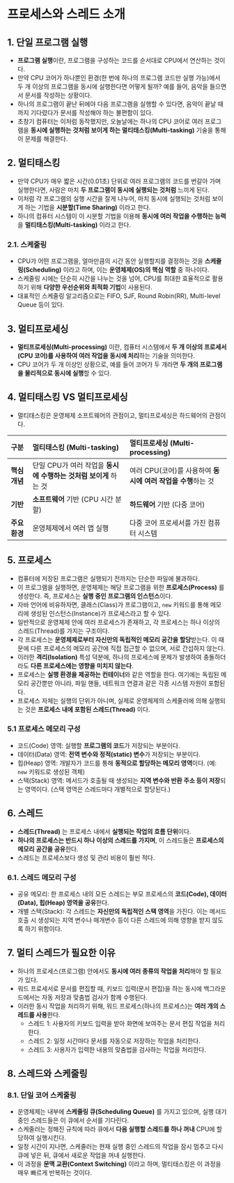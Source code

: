 # 프로세스와 스레드 소개

## 1. 단일 프로그램 실행

- **프로그램 실행**이란, 프로그램을 구성하는 코드를 순서대로 CPU에서 연산하는 것이다.
- 만약 CPU 코어가 하나뿐인 환경(한 번에 하나의 프로그램 코드만 실행 가능)에서 두 개 이상의 프로그램을 동시에 실행한다면 어떻게 될까? 예를 들어, 음악을 들으면서 문서를 작성하는 상황이다.
- 하나의 프로그램이 끝난 뒤에야 다음 프로그램을 실행할 수 있다면, 음악이 끝날 때까지 기다렸다가 문서를 작성해야 하는 불편함이 있다.
- 초창기 컴퓨터는 이처럼 동작했지만, 오늘날에는 하나의 CPU 코어로 여러 프로그램을 **동시에 실행하는 것처럼 보이게 하는 멀티태스킹(Multi-tasking)** 기술을 통해 이 문제를 해결한다.

## 2. 멀티태스킹

- 만약 CPU가 매우 짧은 시간(0.01초) 단위로 여러 프로그램의 코드를 번갈아 가며 실행한다면, 사람은 마치 **두 프로그램이 동시에 실행되는 것처럼** 느끼게 된다.
- 이처럼 각 프로그램의 실행 시간을 잘게 나누어, 마치 동시에 실행되는 것처럼 보이게 하는 기법을 **시분할(Time Sharing)** 이라고 한다.
- 하나의 컴퓨터 시스템이 이 시분할 기법을 이용해 **동시에 여러 작업을 수행하는 능력**을 **멀티태스킹(Multi-tasking)** 이라고 한다.

### 2.1. 스케줄링

- CPU가 어떤 프로그램을, 얼마만큼의 시간 동안 실행할지를 결정하는 것을 **스케줄링(Scheduling)** 이라고 하며, 이는 **운영체제(OS)의 핵심 역할** 중 하나이다.
- 스케줄링 시에는 단순히 시간을 나누는 것을 넘어, CPU를 최대한 효율적으로 활용하기 위해 **다양한 우선순위와 최적화 기법**이 사용된다.
- 대표적인 스케줄링 알고리즘으로는 FIFO, SJF, Round Robin(RR), Multi-level Queue 등이 있다.

## 3. 멀티프로세싱

- **멀티프로세싱(Multi-processing)** 이란, 컴퓨터 시스템에서 **두 개 이상의 프로세서(CPU 코어)를 사용하여 여러 작업을 동시에 처리**하는 기술을 의미한다.
- CPU 코어가 두 개 이상인 상황으로, 예를 들어 코어가 두 개라면 **두 개의 프로그램을 물리적으로 동시에 실행**할 수 있다.

## 4. 멀티태스킹 VS 멀티프로세싱

- 멀티태스킹은 운영체제 소프트웨어의 관점이고, 멀티프로세싱은 하드웨어의 관점이다.

| 구분          | 멀티태스킹 (Multi-tasking)                                       | 멀티프로세싱 (Multi-processing)                              |
| :------------ | :--------------------------------------------------------------- | :----------------------------------------------------------- |
| **핵심 개념** | 단일 CPU가 여러 작업을 **동시에 수행하는 것처럼 보이게** 하는 것 | 여러 CPU(코어)를 사용하여 **동시에 여러 작업을 수행**하는 것 |
| **기반**      | **소프트웨어** 기반 (CPU 시간 분할)                              | **하드웨어** 기반 (다중 코어)                                |
| **주요 환경** | 운영체제에서 여러 앱 실행                                        | 다중 코어 프로세서를 가진 컴퓨터 시스템                      |

## 5. 프로세스

- 컴퓨터에 저장된 프로그램은 실행되기 전까지는 단순한 파일에 불과하다.
- 이 프로그램을 실행하면, 운영체제는 해당 프로그램을 위한 **프로세스(Process)** 를 생성한다. 즉, 프로세스는 **실행 중인 프로그램의 인스턴스**이다.
- 자바 언어에 비유하자면, 클래스(Class)가 프로그램이고, `new` 키워드를 통해 메모리에 생성된 인스턴스(Instance)가 프로세스라고 할 수 있다.
- 일반적으로 운영체제 안에 여러 프로세스가 존재하고, 각 프로세스는 하나 이상의 스레드(Thread)를 가지는 구조이다.
- 각 프로세스는 **운영체제로부터 자신만의 독립적인 메모리 공간을 할당**받는다. 이 때문에 다른 프로세스의 메모리 공간에 직접 접근할 수 없으며, 서로 간섭하지 않는다.
- 이러한 **격리(Isolation)** 특성 덕분에, 하나의 프로세스에 문제가 발생하여 충돌하더라도 **다른 프로세스에는 영향을 미치지 않는다**.
- 프로세스는 **실행 환경을 제공하는 컨테이너**와 같은 역할을 한다. 여기에는 독립된 메모리 공간뿐만 아니라, 파일 핸들, 네트워크 연결과 같은 각종 시스템 자원이 포함된다.
- 프로세스 자체는 실행의 단위가 아니며, 실제로 운영체제의 스케줄러에 의해 실행되는 것은 **프로세스 내에 포함된 스레드(Thread)** 이다.

### 5.1 프로세스 메모리 구성

- 코드(Code) 영역: 실행할 **프로그램의 코드**가 저장되는 부분이다.
- 데이터(Data) 영역: **전역 변수와 정적(static) 변수**가 저장되는 부분이다.
- 힙(Heap) 영역: 개발자가 코드를 통해 **동적으로 할당하는 메모리 영역**이다. (예: `new` 키워드로 생성된 객체)
- 스택(Stack) 영역: 메서드가 호출될 때 생성되는 **지역 변수와 반환 주소 등이 저장**되는 영역이다. (스택 영역은 스레드마다 개별적으로 할당된다.)

## 6. 스레드

- **스레드(Thread)** 는 프로세스 내에서 **실행되는 작업의 흐름 단위**이다.
- **하나의 프로세스는 반드시 하나 이상의 스레드를 가지며**, 이 스레드들은 **프로세스의 메모리 공간을 공유**한다.
- 스레드는 프로세스보다 생성 및 관리 비용이 훨씬 적다.

### 6.1. 스레드 메모리 구성

- 공유 메모리: 한 프로세스 내의 모든 스레드는 부모 프로세스의 **코드(Code), 데이터(Data), 힙(Heap) 영역을 공유**한다.
- 개별 스택(Stack): 각 스레드는 **자신만의 독립적인 스택 영역**을 가진다. 이는 메서드 호출 시 생성되는 지역 변수나 매개변수 등이 다른 스레드에 의해 영향을 받지 않도록 하기 위함이다.

## 7. 멀티 스레드가 필요한 이유

- 하나의 프로세스(프로그램) 안에서도 **동시에 여러 종류의 작업을 처리**해야 할 필요가 있다.
- 워드 프로세서로 문서를 편집할 때, 키보드 입력(문서 편집)을 하는 동시에 백그라운드에서는 자동 저장과 맞춤법 검사가 함께 수행된다.
- 이러한 동시 작업을 처리하기 위해, 워드 프로세스(하나의 프로세스)는 **여러 개의 스레드를 사용**한다.
  - 스레드 1: 사용자의 키보드 입력을 받아 화면에 보여주는 문서 편집 작업을 처리한다.
  - 스레드 2: 일정 시간마다 문서를 자동으로 저장하는 작업을 처리한다.
  - 스레드 3: 사용자가 입력한 내용의 맞춤법을 검사하는 작업을 처리한다.

## 8. 스레드와 스케줄링

### 8.1. 단일 코어 스케줄링

- 운영체제는 내부에 **스케줄링 큐(Scheduling Queue)** 를 가지고 있으며, 실행 대기 중인 스레드들은 이 큐에서 순서를 기다린다.
- 스케줄러는 정해진 규칙에 따라 큐에서 **다음 실행할 스레드를 하나 꺼내** CPU에 할당하여 실행시킨다.
- 일정 시간이 지나면, 스케줄러는 현재 실행 중인 스레드의 작업을 잠시 멈추고 다시 큐에 넣은 뒤, 큐에서 새로운 작업을 꺼내 실행한다.
- 이 과정을 **문맥 교환(Context Switching)** 이라고 하며, 멀티태스킹은 이 과정을 매우 빠르게 반복하는 것이다.
